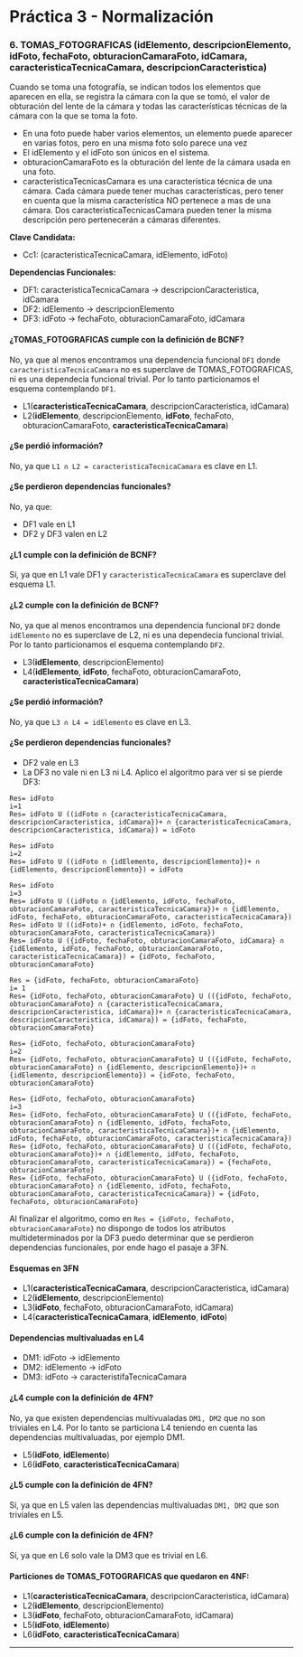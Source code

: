 # Práctica 3 - Normalización

### 6. TOMAS_FOTOGRAFICAS (idElemento, descripcionElemento, idFoto, fechaFoto, obturacionCamaraFoto, idCamara, caracteristicaTecnicaCamara, descripcionCaracteristica)

Cuando se toma una fotografía, se indican todos los elementos que aparecen en ella, se registra la cámara con la que se tomó, el valor de obturación del lente de la cámara y todas las características técnicas de la cámara con la que se toma la foto.
 
* En una foto puede haber varios elementos, un elemento puede aparecer en varias fotos, pero en una misma foto solo parece una vez
* El idElemento y el idFoto son únicos en el sistema.
* obturacionCamaraFoto es la obturación del lente de la cámara usada en una foto.
* caracteristicaTecnicasCamara es una característica técnica de una cámara. Cada cámara puede tener muchas características, pero tener en cuenta que la misma característica NO pertenece a mas de una cámara. Dos caracteristicaTecnicasCamara pueden tener la misma descripción pero pertenecerán a cámaras diferentes.

**Clave Candidata:**
* Cc1: (caracteristicaTecnicaCamara, idElemento, idFoto)

**Dependencias Funcionales:**
* DF1: caracteristicaTecnicaCamara -> descripcionCaracteristica, idCamara
* DF2: idElemento -> descripcionElemento
* DF3: idFoto -> fechaFoto, obturacionCamaraFoto, idCamara


#### ¿TOMAS_FOTOGRAFICAS cumple con la definición de BCNF?

No, ya que al menos encontramos una dependencia funcional `DF1` donde `caracteristicaTecnicaCamara` no es superclave de TOMAS_FOTOGRAFICAS, ni es una dependecia funcional trivial. Por lo tanto particionamos el esquema contemplando `DF1`.

* L1(**caracteristicaTecnicaCamara**, descripcionCaracteristica, idCamara)
* L2(**idElemento**, descripcionElemento, **idFoto**, fechaFoto, obturacionCamaraFoto, **caracteristicaTecnicaCamara**)

#### ¿Se perdió información?

No, ya que `L1 ∩ L2 = caracteristicaTecnicaCamara` es clave en L1.

#### ¿Se perdieron dependencias funcionales?

No, ya que:

* DF1 vale en L1
* DF2 y DF3 valen en L2

#### ¿L1 cumple con la definición de BCNF?

Sí, ya que en L1 vale DF1 y `caracteristicaTecnicaCamara` es superclave del esquema L1.

#### ¿L2 cumple con la definición de BCNF?

No, ya que al menos encontramos una dependencia funcional `DF2` donde `idElemento` no es superclave de L2, ni es una dependecia funcional trivial. Por lo tanto particionamos el esquema contemplando `DF2`.

* L3(**idElemento**, descripcionElemento)
* L4(**idElemento**, **idFoto**, fechaFoto, obturacionCamaraFoto, **caracteristicaTecnicaCamara**)

#### ¿Se perdió información?

No, ya que `L3 ∩ L4 = idElemento` es clave en L3.

#### ¿Se perdieron dependencias funcionales?

* DF2 vale en L3
* La DF3 no vale ni en L3 ni L4. Aplico el algoritmo para ver si se pierde DF3:
 
```
Res= idFoto
i=1
Res= idFoto U ((idFoto ∩ {caracteristicaTecnicaCamara, descripcionCaracteristica, idCamara})+ ∩ {caracteristicaTecnicaCamara, descripcionCaracteristica, idCamara}) = idFoto 

Res= idFoto
i=2
Res= idFoto U ((idFoto ∩ {idElemento, descripcionElemento})+ ∩ {idElemento, descripcionElemento}) = idFoto 

Res= idFoto
i=3
Res= idFoto U ((idFoto ∩ {idElemento, idFoto, fechaFoto, obturacionCamaraFoto, caracteristicaTecnicaCamara})+ ∩ {idElemento, idFoto, fechaFoto, obturacionCamaraFoto, caracteristicaTecnicaCamara})
Res= idFoto U ((idFoto)+ ∩ {idElemento, idFoto, fechaFoto, obturacionCamaraFoto, caracteristicaTecnicaCamara})
Res= idFoto U ({idFoto, fechaFoto, obturacionCamaraFoto, idCamara} ∩ {idElemento, idFoto, fechaFoto, obturacionCamaraFoto, caracteristicaTecnicaCamara}) = {idFoto, fechaFoto, obturacionCamaraFoto}

Res = {idFoto, fechaFoto, obturacionCamaraFoto}
i= 1
Res= {idFoto, fechaFoto, obturacionCamaraFoto} U (({idFoto, fechaFoto, obturacionCamaraFoto} ∩ {caracteristicaTecnicaCamara, descripcionCaracteristica, idCamara})+ ∩ {caracteristicaTecnicaCamara, descripcionCaracteristica, idCamara}) = {idFoto, fechaFoto, obturacionCamaraFoto}

Res= {idFoto, fechaFoto, obturacionCamaraFoto}
i=2
Res= {idFoto, fechaFoto, obturacionCamaraFoto} U (({idFoto, fechaFoto, obturacionCamaraFoto} ∩ {idElemento, descripcionElemento})+ ∩ {idElemento, descripcionElemento}) = {idFoto, fechaFoto, obturacionCamaraFoto}

Res= {idFoto, fechaFoto, obturacionCamaraFoto}
i=3
Res= {idFoto, fechaFoto, obturacionCamaraFoto} U (({idFoto, fechaFoto, obturacionCamaraFoto} ∩ {idElemento, idFoto, fechaFoto, obturacionCamaraFoto, caracteristicaTecnicaCamara})+ ∩ {idElemento, idFoto, fechaFoto, obturacionCamaraFoto, caracteristicaTecnicaCamara})
Res= {idFoto, fechaFoto, obturacionCamaraFoto} U (({idFoto, fechaFoto, obturacionCamaraFoto})+ ∩ {idElemento, idFoto, fechaFoto, obturacionCamaraFoto, caracteristicaTecnicaCamara}) = {fechaFoto, obturacionCamaraFoto}
Res= {idFoto, fechaFoto, obturacionCamaraFoto} U ({idFoto, fechaFoto, obturacionCamaraFoto} ∩ {idElemento, idFoto, fechaFoto, obturacionCamaraFoto, caracteristicaTecnicaCamara}) = {idFoto, fechaFoto, obturacionCamaraFoto}
```

Al finalizar el algoritmo, como en `Res = {idFoto, fechaFoto, obturacionCamaraFoto}` no dispongo de todos los atributos multideterminados por la DF3 puedo determinar que se perdieron dependencias funcionales, por ende hago el pasaje a 3FN.

#### Esquemas en 3FN

* L1(**caracteristicaTecnicaCamara**, descripcionCaracteristica, idCamara)
* L2(**idElemento**, descripcionElemento)
* L3(**idFoto**, fechaFoto, obturacionCamaraFoto, idCamara)
* L4(**caracteristicaTecnicaCamara**, **idElemento**, **idFoto**)

#### Dependencias multivaluadas en L4

* DM1: idFoto -> idElemento
* DM2: idElemento -> idFoto
* DM3: idFoto -> caracteristifaTecnicaCamara

#### ¿L4 cumple con la definición de 4FN?

No, ya que existen dependencias multivualadas `DM1, DM2` que no son triviales en L4. Por lo tanto se particiona L4 teniendo en cuenta las dependencias multivaluadas, por ejemplo DM1.

* L5(**idFoto**, **idElemento**)
* L6(**idFoto**, **caracteristicaTecnicaCamara**)

#### ¿L5 cumple con la definición de 4FN?

Sí, ya que en L5 valen las dependencias multivaluadas `DM1, DM2` que son triviales en L5.

#### ¿L6 cumple con la definición de 4FN?

Sí, ya que en L6 solo vale la DM3 que es trivial en L6.

#### Particiones de TOMAS_FOTOGRAFICAS que quedaron en 4NF:

* L1(**caracteristicaTecnicaCamara**, descripcionCaracteristica, idCamara)
* L2(**idElemento**, descripcionElemento)
* L3(**idFoto**, fechaFoto, obturacionCamaraFoto, idCamara)
* L5(**idFoto**, **idElemento**)
* L6(**idFoto**, **caracteristicaTecnicaCamara**)

---

